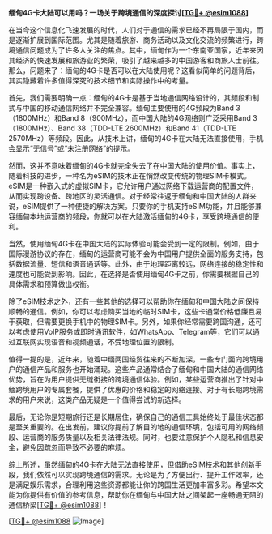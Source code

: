 **缅甸4G卡大陆可以用吗？一场关于跨境通信的深度探讨[[TG💪+ @esim1088](https://t.me/s/esim1088)]**

在当今这个信息化飞速发展的时代，人们对于通信的需求已经不再局限于国内，而是逐渐扩展到国际范围。尤其是随着旅游、商务活动以及文化交流的频繁进行，跨境通信问题成为了许多人关注的焦点。其中，缅甸作为一个东南亚国家，近年来因其经济的快速发展和旅游业的繁荣，吸引了越来越多的中国游客和商旅人士前往。那么，问题来了：缅甸的4G卡是否可以在大陆使用呢？这看似简单的问题背后，其实隐藏着许多值得深究的技术细节和实际操作中的考量。

首先，我们需要明确一点：缅甸的4G卡是基于当地通信网络设计的，其频段和制式与中国的移动通信网络并不完全兼容。缅甸主要使用的4G频段为Band 3（1800MHz）和Band 8（900MHz），而中国大陆的4G网络则广泛采用Band 3（1800MHz）、Band 38（TDD-LTE 2600MHz）和Band 41（TDD-LTE 2570MHz）等频段。因此，从技术上讲，缅甸的4G卡在大陆无法直接使用，手机会显示“无信号”或“未注册网络”的提示。

然而，这并不意味着缅甸的4G卡就完全失去了在中国大陆的使用价值。事实上，随着科技的进步，一种名为eSIM的技术正在悄然改变传统的物理SIM卡模式。eSIM是一种嵌入式的虚拟SIM卡，它允许用户通过网络下载运营商的配置文件，从而实现跨设备、跨地区的灵活通信。对于经常往返于缅甸和中国大陆的人群来说，eSIM提供了一种便捷的解决方案。只要你的手机支持eSIM功能，并且能够兼容缅甸本地运营商的频段，你就可以在大陆激活缅甸的4G卡，享受跨境通信的便利。

当然，使用缅甸4G卡在中国大陆的实际体验可能会受到一定的限制。例如，由于国际漫游协议的存在，缅甸的运营商可能不会为中国用户提供全面的服务支持，包括数据流量、短信和语音通话等。此外，由于地理距离较远，网络连接的稳定性和速度也可能受到影响。因此，在选择是否使用缅甸4G卡之前，你需要根据自己的具体需求和预算做出权衡。

除了eSIM技术之外，还有一些其他的选择可以帮助你在缅甸和中国大陆之间保持顺畅的通信。例如，你可以考虑购买当地的临时SIM卡，这些卡通常价格低廉且易于获取，但需要更换手机中的物理SIM卡。另外，如果你经常需要跨国沟通，还可以考虑使用VoIP服务或即时通讯软件，如WhatsApp、Telegram等，它们可以通过互联网实现语音和视频通话，不受地理位置的限制。

值得一提的是，近年来，随着中缅两国经贸往来的不断加深，一些专门面向跨境用户的通信产品和服务也开始涌现。这些产品通常结合了缅甸和中国大陆的通信网络优势，旨在为用户提供无缝衔接的跨境通信体验。例如，某些运营商推出了针对中缅跨境用户的专属套餐，提供了优惠的价格和稳定的网络连接。对于有长期跨境需求的用户来说，这类产品无疑是一个值得尝试的新选择。

最后，无论你是短期旅行还是长期居住，确保自己的通信工具始终处于最佳状态都是至关重要的。在出发前，建议你提前了解目的地的通信环境，包括可用的网络频段、运营商的服务质量以及相关法律法规。同时，也要注意保护个人隐私和信息安全，避免因疏忽而导致不必要的麻烦。

综上所述，虽然缅甸的4G卡在大陆无法直接使用，但借助eSIM技术和其他创新手段，我们依然可以实现跨境通信的需求。无论是为了方便出行、提升工作效率，还是满足娱乐需求，合理利用这些资源都能让你的跨国生活更加丰富多彩。希望本文能为你提供有价值的参考信息，帮助你在缅甸与中国大陆之间架起一座畅通无阻的通信桥梁[[TG💪+ @esim1088](https://t.me/s/esim1088)]！

[[TG💪+ @esim1088](https://t.me/s/esim1088) ![Image](https://i.postimg.cc/4NQfJmqS/Snipaste-2025-05-13-00-14-12.png)]